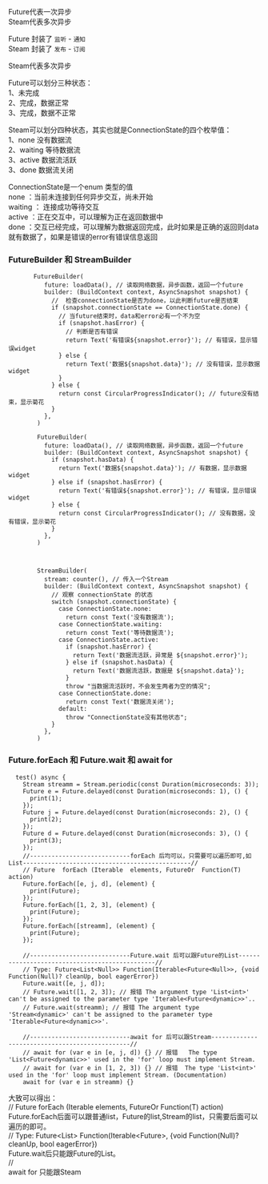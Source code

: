 Future代表一次异步 <br/>
Steam代表多次异步   <br/>

Future 封装了  `监听` -  `通知`  <br/>
Steam  封装了  `发布` -  `订阅` <br/>

Steam代表多次异步   <br/>

Future可以划分三种状态： <br/>
1、未完成  <br/>
2、完成，数据正常  <br/>
3、完成，数据不正常  <br/>

Steam可以划分四种状态，其实也就是ConnectionState的四个枚举值： <br/>
1、none 没有数据流  <br/>
2、waiting 等待数据流  <br/>
3、active 数据流活跃  <br/>
3、done 数据流关闭  <br/>


ConnectionState是一个enum 类型的值  <br/>
none ：当前未连接到任何异步交互，尚未开始 <br/>
waiting ： 连接成功等待交互  <br/>
active ：正在交互中，可以理解为正在返回数据中  <br/>
done ：交互已经完成，可以理解为数据返回完成，此时如果是正确的返回则data就有数据了，如果是错误的error有错误信息返回  <br/>


### FutureBuilder  和  StreamBuilder
```
       FutureBuilder(
          future: loadData(), // 读取网络数据，异步函数，返回一个future
          builder: (BuildContext context, AsyncSnapshot snapshot) {
            //  检查connectionState是否为done，以此判断future是否结束
            if (snapshot.connectionState == ConnectionState.done) {
              // 当future结束时，data和error必有一个不为空
              if (snapshot.hasError) {
                // 判断是否有错误
                return Text('有错误${snapshot.error}'); // 有错误，显示错误widget
              } else {
                return Text('数据${snapshot.data}'); // 没有错误，显示数据widget
              }
            } else {
              return const CircularProgressIndicator(); // future没有结束，显示菊花
            }
          },
        )
        
        FutureBuilder(
          future: loadData(), // 读取网络数据，异步函数，返回一个future
          builder: (BuildContext context, AsyncSnapshot snapshot) {
            if (snapshot.hasData) {
              return Text('数据${snapshot.data}'); // 有数据，显示数据widget
            } else if (snapshot.hasError) {
              return Text('有错误${snapshot.error}'); // 有错误，显示错误widget
            } else {
              return const CircularProgressIndicator(); // 没有数据，没有错误，显示菊花
            }
          },
        )
        
        
        
        StreamBuilder(
          stream: counter(), // 传入一个Stream
          builder: (BuildContext context, AsyncSnapshot snapshot) {
            // 观察 connectionState 的状态
            switch (snapshot.connectionState) {
              case ConnectionState.none:
                return const Text('没有数据流');
              case ConnectionState.waiting:
                return const Text('等待数据流');
              case ConnectionState.active:
                if (snapshot.hasError) {
                  return Text('数据流活跃，异常是 ${snapshot.error}');
                } else if (snapshot.hasData) {
                  return Text('数据流活跃，数据是 ${snapshot.data}');
                }
                throw "当数据流活跃时，不会发生两者为空的情况";
              case ConnectionState.done:
                return const Text('数据流关闭');
              default:
                throw "ConnectionState没有其他状态";
            }
          },
        )
```
 



### Future.forEach 和  Future.wait 和   await for  

```
  test() async {
    Stream streamm = Stream.periodic(const Duration(microseconds: 3));
    Future e = Future.delayed(const Duration(microseconds: 1), () {
      print(1);
    });
    Future j = Future.delayed(const Duration(microseconds: 2), () {
      print(2);
    });
    Future d = Future.delayed(const Duration(microseconds: 3), () {
      print(3);
    });
    //----------------------------forEach 后均可以，只需要可以遍历即可,如List-----------------------------------------------//
    // Future  forEach (Iterable  elements, FutureOr  Function(T) action)
    Future.forEach([e, j, d], (element) {
      print(Future);
    });
    Future.forEach([1, 2, 3], (element) {
      print(Future);
    });
    Future.forEach([streamm], (element) {
      print(Future);
    });

    //----------------------------Future.wait 后可以跟Future的List-----------------------------------------------//
    // Type: Future<List<Null>> Function(Iterable<Future<Null>>, {void Function(Null)? cleanUp, bool eagerError})
    Future.wait([e, j, d]);
    // Future.wait([1, 2, 3]); // 报错 The argument type 'List<int>' can't be assigned to the parameter type 'Iterable<Future<dynamic>>'..
    // Future.wait(streamm); // 报错 The argument type 'Stream<dynamic>' can't be assigned to the parameter type 'Iterable<Future<dynamic>>'.

    //----------------------------await for 后可以跟Stream-----------------------------------------------//
    // await for (var e in [e, j, d]) {} // 报错   The type 'List<Future<dynamic>>' used in the 'for' loop must implement Stream.
    // await for (var e in [1, 2, 3]) {} // 报错  The type 'List<int>' used in the 'for' loop must implement Stream. (Documentation)
    await for (var e in streamm) {}

```
大致可以得出： <br/>
 // Future  forEach (Iterable  elements, FutureOr  Function(T) action) <br/>
Future.forEach后面可以跟普通list，Future的list,Stream的list，只需要后面可以遍历的即可。 <br/>
 // Type: Future<List<Null>> Function(Iterable<Future<Null>>, {void Function(Null)? cleanUp, bool eagerError}) <br/>
Future.wait后只能跟Future的List。 <br/>
 //   <br/>
 await for 只能跟Steam <br/>








